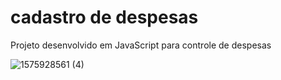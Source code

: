 # cadastro de despesas
Projeto desenvolvido em JavaScript para controle de despesas



![1575928561 (4)](https://user-images.githubusercontent.com/43252661/70476733-1a8c6500-1ab6-11ea-9b4a-d5cb399684db.gif)
